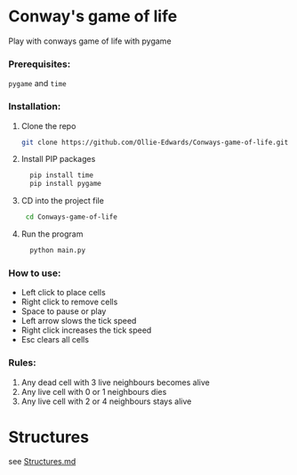 # Conway's game of life
Play with conways game of life with pygame

### Prerequisites:

  ```pygame``` and ```time```
### Installation:

1. Clone the repo
   ```sh
   git clone https://github.com/Ollie-Edwards/Conways-game-of-life.git
   ```
2. Install PIP packages
   ```sh
     pip install time
     pip install pygame
   ```
3. CD into the project file
   ```sh
    cd Conways-game-of-life
   ```
4. Run the program
   ```sh
     python main.py
   ```
   
### How to use:

 - Left click to place cells
 - Right click to remove cells
 - Space to pause or play
 - Left arrow slows the tick speed
 - Right click increases the tick speed
 - Esc clears all cells

### Rules:
 1. Any dead cell with 3 live neighbours becomes alive
 2. Any live cell with 0 or 1 neighbours dies
 3. Any live cell with 2 or 4 neighbours stays alive

# Structures

see [Structures.md](Structures.md)
